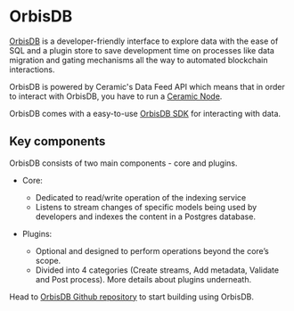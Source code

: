 # OrbisDB

[OrbisDB](https://github.com/OrbisWeb3/orbisdb) is a developer-friendly interface to explore data with the ease of SQL and a plugin store to save development time on processes like data migration and gating mechanisms all the way to automated blockchain interactions.

OrbisDB is powered by Ceramic's Data Feed API which means that in order to interact with OrbisDB, you have to run a [Ceramic Node](../protocol/js-ceramic/nodes/running-a-node#install-and-run-the-ceramic-cli).

OrbisDB comes with a easy-to-use [OrbisDB SDK](./orbisdb-sdk) for interacting with data. 


## Key components

OrbisDB consists of two main components - core and plugins.

- Core:
    - Dedicated to read/write operation of the indexing service
    - Listens to stream changes of specific models being used by developers and indexes the content in a Postgres database.

- Plugins:
    - Optional and designed to perform operations beyond the core’s scope.
    - Divided into 4 categories (Create streams, Add metadata, Validate and Post process). More details about plugins underneath.


Head to [OrbisDB Github repository](https://github.com/OrbisWeb3/orbisdb) to start building using OrbisDB.



